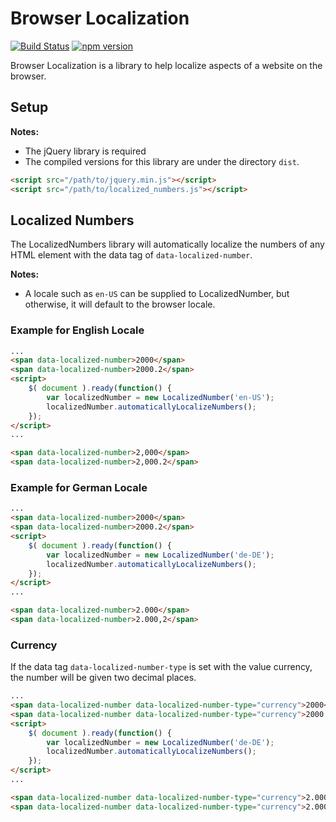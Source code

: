 # Browser Localization

[![Build Status](https://travis-ci.org/rubyrainbows/browser-localization.svg?branch=master)](https://travis-ci.org/rubyrainbows/browser-localization)
[![npm version](https://badge.fury.io/js/browser-localization.svg)](https://badge.fury.io/js/browser-localization)

Browser Localization is a library to help localize aspects of a website on the browser.

## Setup

**Notes:**
* The jQuery library is required
* The compiled versions for this library are under the directory `dist`.

```html
<script src="/path/to/jquery.min.js"></script>
<script src="/path/to/localized_numbers.js"></script>
```

## Localized Numbers

The LocalizedNumbers library will automatically localize the numbers of any HTML element with the data tag of `data-localized-number`.

**Notes:**
* A locale such as `en-US` can be supplied to LocalizedNumber, but otherwise, it will default to the browser locale.

### Example for English Locale

```html
...
<span data-localized-number>2000</span>
<span data-localized-number>2000.2</span>
<script>
    $( document ).ready(function() {
        var localizedNumber = new LocalizedNumber('en-US');
        localizedNumber.automaticallyLocalizeNumbers();
    });
</script>
...
```

```html
<span data-localized-number>2,000</span>
<span data-localized-number>2,000.2</span>
```

### Example for German Locale

```html
...
<span data-localized-number>2000</span>
<span data-localized-number>2000.2</span>
<script>
    $( document ).ready(function() {
        var localizedNumber = new LocalizedNumber('de-DE');
        localizedNumber.automaticallyLocalizeNumbers();
    });
</script>
...
```

```html
<span data-localized-number>2.000</span>
<span data-localized-number>2.000,2</span>
```

### Currency

If the data tag `data-localized-number-type` is set with the value currency, the number will be given two decimal places.

```html
...
<span data-localized-number data-localized-number-type="currency">2000</span>
<span data-localized-number data-localized-number-type="currency">2000.2</span>
<script>
    $( document ).ready(function() {
        var localizedNumber = new LocalizedNumber('de-DE');
        localizedNumber.automaticallyLocalizeNumbers();
    });
</script>
...
```

```html
<span data-localized-number data-localized-number-type="currency">2.000,00</span>
<span data-localized-number data-localized-number-type="currency">2.000,20</span>
```
